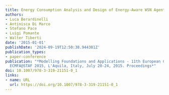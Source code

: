 ```yaml
---
title: Energy Consumption Analysis and Design of Energy-Aware WSN Agents in fUML
authors:
- Luca Berardinelli
- Antinisca Di Marco
- Stefano Pace
- Luigi Pomante
- Walter Tiberti
date: '2015-01-01'
publishDate: '2024-09-19T12:50:38.944381Z'
publication_types:
- paper-conference
publication: "*Modelling Foundations and Applications - 11th European Conference,
  ECMFA@STAF 2015, L'Aquila, Italy, July 20-24, 2015. Proceedings*"
doi: 10.1007/978-3-319-21151-0_1
links:
- name: URL
  url: https://doi.org/10.1007/978-3-319-21151-0_1
---
```

